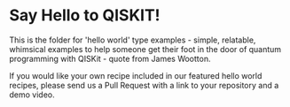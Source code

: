 # Say Hello to QISKIT!

This is the folder for 'hello world' type examples - simple, relatable, whimsical examples to help someone get their foot in the door of quantum programming with QISKit - quote from James Wootton.

If you would like your own recipe included in our featured hello world recipes, please send us a Pull Request with a link to your repository and a demo video.
